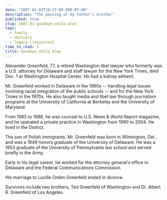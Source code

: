 ```yaml
---
date: "2007-01-03T10:37:00.000-07:00"
description: "The passing of my father's brother"
published: true
slug: 2007-01-goodbye-uncle-alex
tags:
  - family
  - obituary
  - legacy-livejournal
time_to_read: 5
title: Goodbye Uncle Alex
---
```


Alexander Greenfeld, 77, a retired Washington libel lawyer who formerly was a U.S. attorney for Delaware and staff lawyer for the New York Times, died Dec. 1 at Washington Hospital Center. He had a kidney ailment.

Mr. Greenfeld worked in Delaware in the 1960s -- handling legal issues involving racial integration of the public schools -- and for the New York Times in the 1970s. He also taught media and libel law through journalism programs at the University of California at Berkeley and the University of Maryland.

From 1985 to 1988, he was counsel to U.S. News & World Report magazine, and he operated a private practice in Washington from 1990 to 2004. He lived in the District.

The son of Polish immigrants, Mr. Greenfeld was born in Wilmington, Del., and was a 1949 honors graduate of the University of Delaware. He was a 1953 graduate of the University of Pennsylvania law school and served briefly in the Army.

Early in his legal career, he worked for the attorney general's office in Delaware and the Federal Communications Commission.

His marriage to Lucille Orden Greenfeld ended in divorce.

Survivors include two brothers, Ted Greenfeld of Washington and Dr. Albert R. Greenfeld of Los Angeles.
